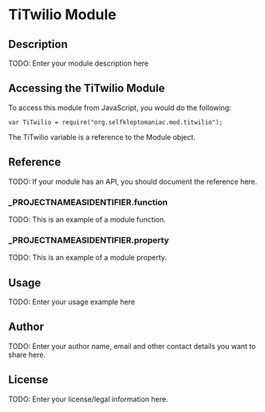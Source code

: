 # TiTwilio Module

## Description

TODO: Enter your module description here

## Accessing the TiTwilio Module

To access this module from JavaScript, you would do the following:

	var TiTwilio = require("org.selfkleptomaniac.mod.titwilio");

The TiTwilio variable is a reference to the Module object.	

## Reference

TODO: If your module has an API, you should document
the reference here.

### ___PROJECTNAMEASIDENTIFIER__.function

TODO: This is an example of a module function.

### ___PROJECTNAMEASIDENTIFIER__.property

TODO: This is an example of a module property.

## Usage

TODO: Enter your usage example here

## Author

TODO: Enter your author name, email and other contact
details you want to share here. 

## License

TODO: Enter your license/legal information here.
